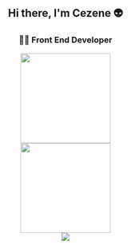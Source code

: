 
<div align="center">
  <h2>Hi there, I'm Cezene 👽</h2>
  <h3> 👩‍💻 Front End Developer
  </h3>
</div>
<div style="display: inline_block" align="center">
  <img height="180em"
   src="https://github-readme-stats.vercel.app/api?username=cezene&show_icons=true&theme=radical&hide&include_all_commits=true&count_private=true"
  />
  </br>
  <img height="180em" src="https://github-readme-stats.vercel.app/api/top-langs/?username=cezene&layout=compact&langs_count=7&theme=radical&hide"/>
  </br>
</div>
<div align="center"> 
  <a href="https://www.linkedin.com/in/cezene-neves/" target="_blank"><img src="https://img.shields.io/badge/-LinkedIn-%230077B5?style=for-the-badge&logo=linkedin&logoColor=white" target="_blank"></a>
  </br>
</div>
<!--
**cezene/cezene** is a ✨ _special_ ✨ repository because its `README.md` (this file) appears on your GitHub profile.
